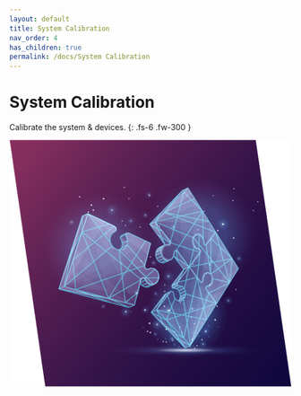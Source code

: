 ```yaml
---
layout: default
title: System Calibration
nav_order: 4
has_children: true
permalink: /docs/System Calibration
---
```


# System Calibration
Calibrate the system & devices.
{: .fs-6 .fw-300 }

![puzzle](/assets/images/puzzle.png)

